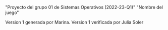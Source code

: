 "Proyecto del grupo 01 de Sistemas Operativos (2022-23-Q1)" 
"Nombre del juego" 

Version 1 generada por Marina. Version 1 verificada por Julia Soler 
